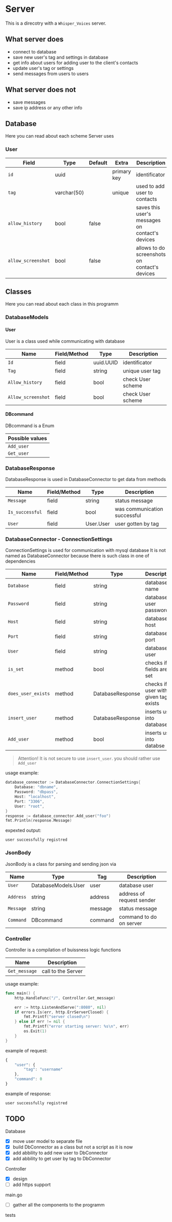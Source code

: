 # Server

This is a direcotry with a `Whisper_Voices` server.

## What server does

* connect to database
* save new user's tag and settings in database
* get info about users for adding user to the client's contacts
* update user's tag or settings
* send messages from users to users

## What server does not

* save messages
* save ip address or any other info

## Database

Here you can read about each scheme Server uses

### User

| Field             | Type          | Default   | Extra         | Description                                       |
|-------------------|---------------|-----------|---------------|---------------------------------------------------|
| `id`              | uuid          |           | primary key   | identificator                                     |
| `tag`             | varchar(50)   |           | unique        | used to add user to contacts                      |
| `allow_history`   | bool          | false     |               | saves this user's messages on contact's devices   |
| `allow_screenshot`| bool          | false     |               | allows to do screenshots on contact's devices     |

## Classes

Here you can read about each class in this programm

### DatabaseModels

#### User

User is a class used while communicating with database

| Name              | Field/Method  | Type          | Description       |
|-------------------|---------------|---------------|-------------------|
| `Id`              | field         | uuid.UUID     | identificator     |
| `Tag`             | field         | string        | unique user tag   |
| `Allow_history`   | field         | bool          | check User scheme |
| `Allow_screenshot`| field         | bool          | check User scheme |

#### DBcommand

DBcommand is a Enum

| Possible values   |
|-------------------|
| `Add_user`        |
| `Get_user`        |

### DatabaseResponse

DatabaseResponse is used in DatabaseConnector to get data from methods

| Name              | Field/Method  | Type          | Description                   |
|-------------------|---------------|---------------|-------------------------------|
| `Message`         | field         | string        | status message                |
| `Is_successful`   | field         | bool          | was communication successful  |
| `User`            | field         | User.User     | user gotten by tag            |

### DatabaseConnector - ConnectionSettings

ConnectionSettings is used for communication with mysql database
It is not named as DatabaseConnector because there is such class in one of dependencies

| Name              | Field/Method  | Type              | Description                           |
|-------------------|---------------|-------------------|---------------------------------------|
| `Database`        | field         | string            | database name                         |
| `Password`        | field         | string            | database user password                |
| `Host`            | field         | string            | database host                         |
| `Port`            | field         | string            | database port                         |
| `User`            | field         | string            | database user                         |
| `is_set`          | method        | bool              | checks if all fields are set          |
| `does_user_exists`| method        | DatabaseResponse  | checks if user with given tag exists  |
| `insert_user`     | method        | DatabaseResponse  | inserts user into database            |
| `Add_user`        | method        | bool              | inserts user into databse             |

> Attention! It is not secure to use `insert_user`. you should rather use `Add_user`

usage example:
```go
database_connector := DatabaseConnector.ConnectionSettings{
    Database: "dbname",
    Password: "dbpass",
    Host: "localhost",
    Port: "3306",
    User: "root",
}
response := database_connector.Add_user("foo")
fmt.Println(response.Message)
```

expexted output:
```
user successfully registred
```

### JsonBody

JsonBody is a class for parsing and sending json via

| Name      | Type                  | Tag       | Description                   |
|-----------|-----------------------|-----------|-------------------------------|
| `User`    | DatabaseModels.User   | user      | database user                 |
| `Address` | string                | address   | address of request sender     |
| `Message` | string                | message   | status message                |
| `Command` | DBcommand             | command   | command to do on server       |

### Controller

Controller is a compilation of buissness logic functions

| Name          | Description       |
|---------------|-------------------|
| `Get_message` | call to the Server|

usage example:
```go
func main() {
	http.HandleFunc("/", Controller.Get_message)

	err := http.ListenAndServe(":8080", nil)
	if errors.Is(err, http.ErrServerClosed) {
		fmt.Printf("server closed\n")
	} else if err != nil {
		fmt.Printf("error starting server: %s\n", err)
		os.Exit(1)
	}
}
```

example of request:
```js
{
    "user": {
        "tag": "username"
    },
    "command": 0
}
```

example of response:
```
user successfully registred
```


## TODO

Database
- [x] move user model to separate file
- [x] build DbConnector as a class but not a script as it is now
- [x] add abbility to add new user to DbConnector
- [x] add abbility to get user by tag to DbConnector

Controller
- [x] design
- [ ] add https support

main.go
- [ ] gather all the components to the programm

tests
